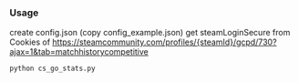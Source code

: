 ### Usage

create config.json (copy config_example.json)
get steamLoginSecure from Cookies of https://steamcommunity.com/profiles/{steamId}/gcpd/730?ajax=1&tab=matchhistorycompetitive

`python cs_go_stats.py`